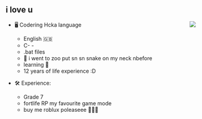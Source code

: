

i love u
---

<a href="https://discord.com/users/173617721102041090">
  <img src="https://lanyard-profile-readme.vercel.app/api/173617721102041090?hideTimestamp=true&idleMessage=Just%20chillin'%20at%20the%20moment..." align="right" />
</a>

- 🖥️ Codering Hcka language
  - English 🇬🇧
  - C- - 
  - .bat files
  - 🐍 i went to zoo put  sn sn snake on my neck nbefore
  - learning 🥖
  - 12 years of life experience :D 

- 🛠 Experience:
  - Grade 7 
  - fortlife RP my favourite game mode
  - buy me roblux poleaseee 🥺🥺🥺
